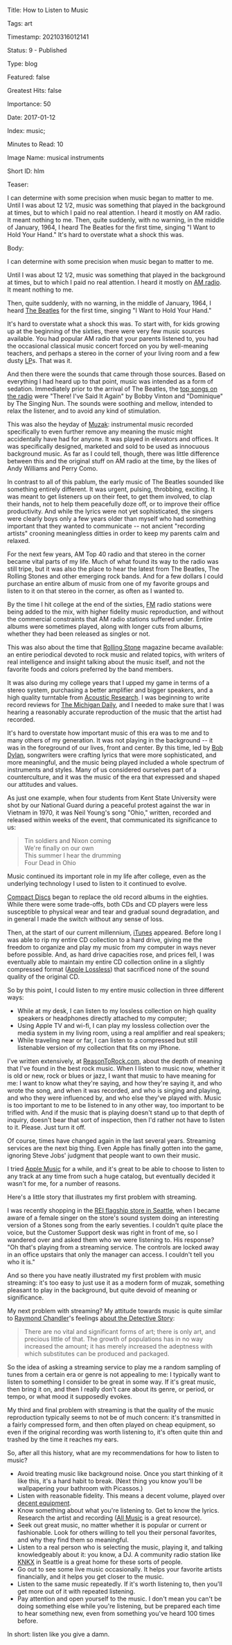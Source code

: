 Title:  How to Listen to Music

Tags:   art

Timestamp: 20210316012141

Status: 9 - Published

Type:   blog

Featured: false

Greatest Hits: false

Importance: 50

Date:   2017-01-12

Index:  music; 

Minutes to Read: 10

Image Name: musical instruments

Short ID: hlm

Teaser: 

I can determine with some precision when music began to matter to me. Until I was about 12 1/2, music was something that played in the background at times, but to which I paid no real attention. I heard it mostly on AM radio. It meant nothing to me. Then, quite suddenly, with no warning, in the middle of January, 1964, I heard The Beatles for the first time, singing "I Want to Hold Your Hand." It's hard to overstate what a shock this was.


Body: 

I can determine with some precision when music began to matter to me. 

Until I was about 12 1/2, music was something that played in the background at times, but to which I paid no real attention. I heard it mostly on [AM radio][am]. It meant nothing to me. 

Then, quite suddenly, with no warning, in the middle of January, 1964, I heard [The Beatles][beatles] for the first time, singing "I Want to Hold Your Hand."

It's hard to overstate what a shock this was. To start with, for kids growing up at the beginning of the sixties, there were very few music sources available. You had popular AM radio that your parents listened to, you had the occasional classical music concert forced on you by well-meaning teachers, and perhaps a stereo in the corner of your living room and a few dusty [LP][]s. That was it.  

And then there were the sounds that came through those sources. Based on everything I had heard up to that point, music was intended as a form of sedation. Immediately prior to the arrival of The Beatles, the [top songs on the radio][top40] were "There! I've Said It Again" by Bobby Vinton and "Dominique" by The Singing Nun. The sounds were soothing and mellow, intended to relax the listener, and to avoid any kind of stimulation. 

This was also the heyday of [Muzak][]: instrumental music recorded specifically to even further remove any meaning the music might accidentally have had for anyone. It was played in elevators and offices. It was specifically designed, marketed and sold to be used as innocuous background music. As far as I could tell, though, there was little difference between this and the original stuff on AM radio at the time, by the likes of Andy Williams and Perry Como. 
  
In contrast to all of this pablum, the early music of The Beatles sounded like something entirely different. It was urgent, pulsing, throbbing, exciting. It was meant to get listeners up on their feet, to get them involved, to clap their hands, not to help them peacefully doze off, or to improve their office productivity. And while the lyrics were not yet sophisticated, the singers were clearly boys only a few years older than myself who had something important that they wanted to communicate -- not ancient "recording artists" crooning meaningless ditties in order to keep my parents calm and relaxed. 

For the next few years, AM Top 40 radio and that stereo in the corner became vital parts of my life. Much of what found its way to the radio was still tripe, but it was also the place to hear the latest from The Beatles, The Rolling Stones and other emerging rock bands. And for a few dollars I could purchase an entire album of music from one of my favorite groups and listen to it on that stereo in the corner, as often as I wanted to. 

By the time I hit college at the end of the sixties, [FM][] radio stations were being added to the mix, with higher fidelity music reproduction, and without the commercial constraints that AM radio stations suffered under. Entire albums were sometimes played, along with longer cuts from albums, whether they had been released as singles or not. 

This was also about the time that [Rolling Stone][rs] magazine became available: an entire periodical devoted to rock music and related topics, with writers of real intelligence and insight talking about the music itself, and not the favorite foods and colors preferred by the band members. 

It was also during my college years that I upped my game in terms of a stereo system, purchasing a better amplifier and bigger speakers, and a high quality turntable from [Acoustic Research][ar].  I was beginning to write record reviews for [The Michigan Daily][michdaily], and I needed to make sure that I was hearing a reasonably accurate reproduction of the music that the artist had recorded. 

It's hard to overstate how important music of this era was to me and to many others of my generation. It was not playing in the background -- it was in the foreground of our lives, front and center. By this time, led by [Bob Dylan][dylan], songwriters were crafting lyrics that were more sophisticated, and more meaningful, and the music being played included a whole spectrum of instruments and styles. Many of us considered ourselves part of a counterculture, and it was the music of the era that expressed and shaped our attitudes and values. 

As just one example, when four students from Kent State University were shot by our National Guard during a peaceful protest against the war in Vietnam in 1970, it was Neil Young's song "Ohio," written, recorded and released within weeks of the event, that communicated its significance to us:

> Tin soldiers and Nixon coming  
> We're finally on our own  
> This summer I hear the drumming  
> Four Dead in Ohio

Music continued its important role in my life after college, even as the underlying technology I used to listen to it continued to evolve. 

[Compact Discs][cd] began to replace the old record albums in the eighties. While there were some trade-offs, both CDs and CD players were less susceptible to physical wear and tear and gradual sound degradation, and in general I made the switch without any sense of loss. 

Then, at the start of our current millennium, [iTunes][] appeared. Before long I was able to rip my entire CD collection to a hard drive, giving me the freedom to organize and play my music from my computer in ways never before possible. And, as hard drive capacities rose, and prices fell, I was eventually able to maintain my entire CD collection online in a slightly compressed format ([Apple Lossless][alac]) that sacrificed none of the sound quality of the original CD. 

So by this point, I could listen to my entire music collection in three different ways:

* While at my desk, I can listen to my lossless collection on high quality speakers or headphones directly attached to my computer;
* Using Apple TV and wi-fi, I can play my lossless collection over the media system in my living room, using a real amplifier and real speakers;
* While traveling near or far, I can listen to a compressed but still listenable version of my collection that fits on my iPhone. 

I've written extensively, at [ReasonToRock.com][r2r], about the depth of meaning that I've found in the best rock music. When I listen to music now, whether it is old or new, rock or blues or jazz, I want that music to have meaning for me: I want to know what they're saying, and how they're saying it, and who wrote the song, and when it was recorded, and who is singing and playing, and who they were influenced by, and who else they've played with. Music is too important to me to be listened to in any other way, too important to be trifled with. And if the music that is playing doesn't stand up to that depth of inquiry, doesn't bear that sort of inspection, then I'd rather not have to listen to it. Please. Just turn it off.   

Of course, times have changed again in the last several years. Streaming services are the next big thing. Even Apple has finally gotten into the game, ignoring Steve Jobs' judgment that people want to own their music. 

I tried [Apple Music][apple-music] for a while, and it's great to be able to choose to listen to any track at any time from such a huge catalog, but eventually decided it wasn't for me, for a number of reasons. 

Here's a little story that illustrates my first problem with streaming.

I was recently shopping in the [REI flagship store in Seattle][rei], when I became aware of a female singer on the store's sound system doing an interesting version of a Stones song from the early seventies. I couldn't quite place the voice, but the Customer Support desk was right in front of me, so I wandered over and asked them who we were listening to. His response? "Oh that's playing from a streaming service. The controls are locked away in an office upstairs that only the manager can access. I couldn't tell you who it is."

And so there you have neatly illustrated my first problem with music streaming: it's too easy to just use it as a modern form of muzak, something pleasant to play in the background, but quite devoid of meaning or significance. 

My next problem with streaming? My attitude towards music is quite similar to [Raymond Chandler][chandler]'s feelings [about the Detective Story][murder]:

> There are no vital and significant forms of art; there is only art, and precious little of that. The growth of populations has in no way increased the amount; it has merely increased the adeptness with which substitutes can be produced and packaged.

So the idea of asking a streaming service to play me a random sampling of tunes from a certain era or genre is not appealing to me: I typically want to listen to something I consider to be great in some way. If it's great music, then bring it on, and then I really don't care about its genre, or period, or tempo, or what mood it supposedly evokes.  

My third and final problem with streaming is that the quality of the music reproduction typically seems to not be of much concern: it's transmitted in a fairly compressed form, and then often played on cheap equipment, so even if the original recording was worth listening to, it's often quite thin and trashed by the time it reaches my ears. 

So, after all this history, what are my recommendations for how to listen to music?

* Avoid treating music like background noise. Once you start thinking of it like this, it's a hard habit to break. (Next thing you know you'll be wallpapering your bathroom with Picassos.)
* Listen with reasonable fidelity. This means a decent volume, played over [decent equipment][equipment].  
* Know something about what you're listening to. Get to know the lyrics. Research the artist and recording ([All Music][allmusic] is a great resource).
* Seek out great music, no matter whether it is popular or current or fashionable. Look for others willing to tell you their personal favorites, and why they find them so meaningful. 
* Listen to a real person who is selecting the music, playing it, and talking knowledgeably about it: you know, a DJ. A community radio station like [KNKX][] in Seattle is a great home for these sorts of people.
* Go out to see some live music occasionally. It helps your favorite artists financially, and it helps you get closer to the music.
* Listen to the same music repeatedly. If it's worth listening to, then you'll get more out of it with repeated listening. 
* Pay attention and open yourself to the music. I don't mean you can't be doing something else while you're listening, but be prepared each time to hear something new, even from something you've heard 100 times before. 

In short: listen like you give a damn. 

[alac]:		https://en.wikipedia.org/wiki/Apple_Lossless
[allmusic]: http://www.allmusic.com
[am]:		https://en.wikipedia.org/wiki/AM_broadcasting
[apple-music]: http://www.apple.com/music/
[ar]:    	https://en.wikipedia.org/wiki/Acoustic_Research
[beatles]:  http://www.reasontorock.com/artists/beatles.html
[cd]:    	https://en.wikipedia.org/wiki/Compact_disc
[chandler]: http://en.wikipedia.org/wiki/Raymond_Chandler
[dylan]:	http://www.reasontorock.com/artists/bob_dylan.html
[equipment]: http://thewirecutter.com/reviews/best-receiver/
[fm]:		https://en.wikipedia.org/wiki/FM_broadcasting
[itunes]:   https://en.wikipedia.org/wiki/ITunes
[knkx]:		http://knkx.org
[lp]:		https://en.wikipedia.org/wiki/LP_record
[michdaily]: https://www.michigandaily.com
[murder]: 	http://www.amazon.com/exec/obidos/ASIN/0394757653/pagantuna-20
[muzak]: 	https://en.wikipedia.org/wiki/Muzak
[rei]:		https://www.rei.com/stores/seattle.html
[rs]:    	https://en.wikipedia.org/wiki/Rolling_Stone
[r2r]:		http://www.reasontorock.com
[top40]:	https://weeklytop40.wordpress.com/1964-all-charts/
